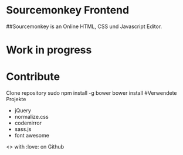 
# Sourcemonkey Frontend

##Sourcemonkey is an Online HTML, CSS und Javascript Editor.


# Work in progress

# Contribute
  Clone repository
  sudo npm install -g bower
  bower install
#Verwendete Projekte

- jQuery
- normalize.css
- codemirror
- sass.js
- font awesome


<> with :love: on Github

